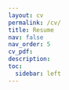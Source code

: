 ```yaml
---
layout: cv
permalink: /cv/
title: Resume
nav: false
nav_order: 5
cv_pdf: 
description: 
toc:
  sidebar: left
---
```

